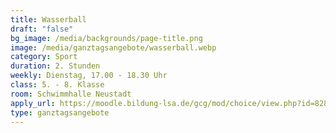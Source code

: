 ```yaml
---
title: Wasserball
draft: "false"
bg_image: /media/backgrounds/page-title.png
image: /media/ganztagsangebote/wasserball.webp
category: Sport
duration: 2. Stunden
weekly: Dienstag, 17.00 - 18.30 Uhr
class: 5. - 8. Klasse
room: Schwimmhalle Neustadt
apply_url: https://moodle.bildung-lsa.de/gcg/mod/choice/view.php?id=828
type: ganztagsangebote
---
```


